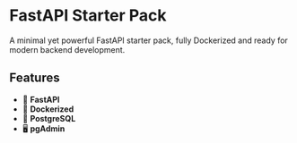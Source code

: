 # FastAPI Starter Pack

A minimal yet powerful FastAPI starter pack, fully Dockerized and ready for modern backend development.

## Features

- 🐍 **FastAPI** 
- 🐳 **Dockerized**
- 🐘 **PostgreSQL**
- 🖥️ **pgAdmin**